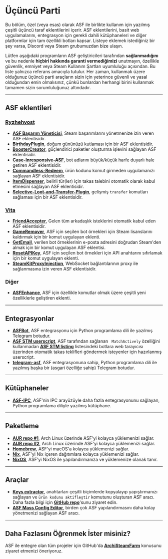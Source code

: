 # Üçüncü Parti

Bu bölüm, özel (veya esas) olarak ASF ile birlikte kullanım için yazılmış çeşitli üçüncü taraf eklentilerini içerir. ASF eklentilerini, basit web uygulamalarını, entegrasyon için gerekli dahili kütüphaneleri ve diğer platformlar için tam özellikli botları kapsar. Listeye eklemek istediğiniz bir şey varsa, Discord veya Steam grubumuzdan bize ulaşın.

Lütfen aşağıdaki programların ASF geliştiricileri tarafından **sağlanmadığını** ve bu nedenle **hiçbiri hakkında garanti vermediğimizi** unutmayın, özellikle güvenlik, emniyet veya Steam Kullanım Şartları uyumluluğu açısından. Bu liste yalnızca referans amacıyla tutulur. Her zaman, kullanmak üzere olduğunuz üçüncü parti araçların sizin için yeterince güvenli ve yasal olduğundan emin olmalısınız, çünkü bunlardan herhangi birini kullanmak tamamen sizin sorumluluğunuz altındadır.

---

## ASF eklentileri

### **[Ryzhehvost](https://github.com/Ryzhehvost)**

- **[ASF Başarım Yöneticisi](https://github.com/Ryzhehvost/ASF-Achievement-Manager)**, Steam başarımlarını yönetmenize izin veren ASF eklentisidir.
- **[BirthdayPlugin](https://github.com/Ryzhehvost/BirthdayPlugin)**, doğum gününüzü kutlaması için bir ASF eklentisidir.
- **[BoosterCreator](https://github.com/Ryzhehvost/BoosterCreator)**, güçlendirici paketler oluşturma işlevini sağlayan ASF eklentisidir.
- **[Case-Inresponsive-ASF](https://github.com/Ryzhehvost/Case-Insensitive-ASF)**, bot adlarını büyük/küçük harfe duyarlı hale getiren ASF eklentisidir.
- **[Commandless-Redeem](https://github.com/Ryzhehvost/Commandless-Redeem)**, ürün kodunu komut girmeden uygulamanızı sağlayan ASF eklentisidir.
- **[ItemDispenser](https://github.com/Ryzhehvost/ItemDispenser)**, belirli tür(ler) için takas talebini otomatik olarak kabul etmesini sağlayan ASF eklentisidir.
- **[Selective-Loot-and-Transfer-Plugin](https://github.com/Ryzhehvost/Selective-Loot-and-Transfer-Plugin)**, gelişmiş `transfer` komutları sağlaması için bir ASF eklentisidir.

### **[Vita](https://github.com/ezhevita)**

- **[FriendAccepter](https://github.com/ezhevita/FriendAccepter)**, Gelen tüm arkadaşlık isteklerini otomatik kabul eden ASF eklentisidir.
- **[GameRemover](https://github.com/ezhevita/GameRemover)**, ASF için seçilen bot örnekleri için Steam lisanslarını kaldırmak için bir komut uygulayan eklenti.
- **[GetEmail](https://github.com/ezhevita/GetEmail)**, verilen bot örneklerinin e-posta adresini doğrudan Steam'den almak için bir komut uygulayan ASF eklentisi.
- **[ResetAPIKey](https://github.com/ezhevita/ResetAPIKey)**, ASF için seçilen bot örnekleri için API anahtarını sıfırlamak için bir komut uygulayan eklenti.
- **[SteamKitProxyInjection](https://github.com/ezhevita/SteamKitProxyInjection)**, WebSocket bağlantılarının proxy ile sağlanmasına izin veren ASF eklentisidir.

### Diğer

- **[ASFEnhance](https://github.com/chr233/ASFEnhance)**, ASF için özellikle komutlar olmak üzere çeşitli yeni özelliklerle geliştiren eklenti.

---

## Entegrasyonlar

- **[ASFBot](https://github.com/dmcallejo/ASFBot)**, ASF entegrasyonu için Python programlama dili ile yazılmış Telegram botudur.
- **[ASF STM userscript](https://greasyfork.org/en/scripts/404754-asf-stm)**, ASF tarafından sağlanan ` MatchActively` özelliğini kullanmadan **[ASF STM listing](https://github.com/JustArchiNET/ArchiSteamFarm/wiki/ItemsMatcherPlugin#publiclisting)** listesindeki botlara web tarayıcısı üzerinden otomatik takas teklifleri göndermek isteyenler için hazırlanmış userscript.
- **[telegram-asf](https://github.com/deluxghost/telegram-asf)**, ASF entegrasyonuna sahip, Python programlama dili ile yazılmış başka bir (asgari özelliğe sahip) Telegram botudur.

---

## Kütüphaneler

- **[ASF-IPC](https://github.com/deluxghost/ASF_IPC)**, ASF'nin IPC arayüzüyle daha fazla entegrasyonunu sağlayan, Python programlama diliyle yazılmış kütüphane.

---

## Paketleme

- **[AUR repo #1](https://aur.archlinux.org/packages/asf)**, Arch Linux üzerinde ASF'yi kolayca yüklemenizi sağlar.
- **[AUR repo #2](https://aur.archlinux.org/packages/archisteamfarm-bin)**, Arch Linux üzerinde ASF'yi kolayca yüklemenizi sağlar.
- **[Homebrew](https://formulae.brew.sh/formula/archi-steam-farm)**, ASF'yi macOS'a kolayca yüklemenizi sağlar.
- **[Nix](https://search.nixos.org/packages?channel=unstable&show=ArchiSteamFarm&from=0&size=50&sort=relevance&type=packages&query=ArchiSteamFarm)**, ASF'yi Nix içeren dağıtımlara kolayca yüklemenizi sağlar.
- **[NixOS](https://search.nixos.org/options?channel=unstable&from=0&size=50&sort=relevance&type=packages&query=ArchiSteamFarm)**, ASF'yi NixOS ile yapılandırmanıza ve yüklemenize olanak tanır.

---

## Araçlar

- **[Keys extractor](https://ske.xpixv.com)**, anahtarları çeşitli biçimlerde kopyalayıp yapıştırmanızı sağlayan ve `ürün kodunu aktifleştir` komutunu oluşturan ASF aracı. Daha fazla bilgi için **[GitHub repo](https://github.com/PixvIO/SKE)**'sunu ziyaret edin.
- **[ASF Mass Config Editor](https://github.com/genesix-eu/ASF_MCE)**, birden çok ASF yapılandırmasını daha kolay yönetmenizi sağlayan ASF aracı.

---

## Daha Fazlasını Öğrenmek İster misiniz?

ASF ile entegre olan tüm projeler için GitHub'da **[ArchiSteamFarm](https://github.com/topics/archisteamfarm)** konusunu ziyaret etmenizi öneriyoruz.